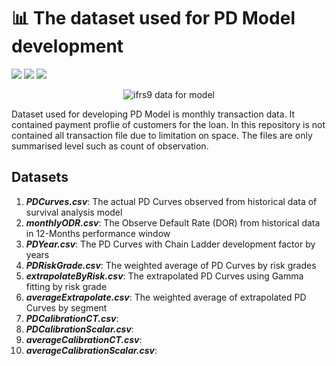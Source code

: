 # 📊 The dataset used for PD Model development 

![](https://img.shields.io/badge/Tools-csv-brightgreen)
![](https://img.shields.io/badge/Tools-SQL-brightgreen)
![](https://img.shields.io/badge/Tools-parquet-brightgreen)

<p align="center">
  <img src="https://www.pngkey.com/png/detail/27-273710_financial-technology-financial-technology-transparent.png" alt="ifrs9 data for model"/>
</p>

Dataset used for developing PD Model is monthly transaction data. It contained payment proflie of customers for the loan. In this repository is not contained all transaction file due to limitation on space. The files are only summarised level such as count of observation.

## Datasets
1. ***PDCurves.csv***: The actual PD Curves observed from historical data of survival analysis model
2. ***monthlyODR.csv***: The Observe Default Rate (DOR) from historical data in 12-Months performance window
3. ***PDYear.csv***: The PD Curves with Chain Ladder development factor by years
4. ***PDRiskGrade.csv***: The weighted average of PD Curves by risk grades
5. ***extrapolateByRisk.csv***: The extrapolated PD Curves using Gamma fitting by risk grade
6. ***averageExtrapolate.csv***: The weighted average of extrapolated PD Curves by segment
7. ***PDCalibrationCT.csv***:
8. ***PDCalibrationScalar.csv***:
9. ***averageCalibrationCT.csv***:
10.  ***averageCalibrationScalar.csv***:

